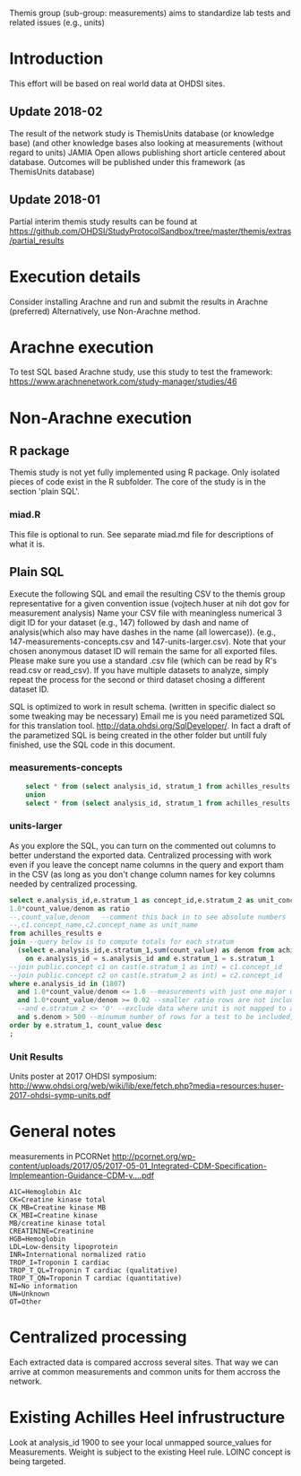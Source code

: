 Themis group (sub-group: measurements) aims to standardize lab tests and related issues (e.g., units)

# Introduction
This effort will be based on real world data at OHDSI sites.


## Update 2018-02

The result of the network study is ThemisUnits database (or knowledge base) (and other knowledge bases also looking at measurements (without regard to units)
JAMIA Open allows publishing short article centered about database. Outcomes will be published under this framework (as ThemisUnits database)  

## Update 2018-01
Partial interim themis study results can be found at https://github.com/OHDSI/StudyProtocolSandbox/tree/master/themis/extras/partial_results


# Execution details
Consider installing Arachne and run and submit the results in Arachne (preferred)
Alternatively, use Non-Arachne method.



# Arachne execution
To test SQL based Arachne study, use this study to test the framework: https://www.arachnenetwork.com/study-manager/studies/46

# Non-Arachne execution


## R package
Themis study is not yet fully implemented using R package. Only isolated pieces of code exist in the R subfolder. The core of the study is in the section 'plain SQL'.


### miad.R
This file is optional to run. See separate miad.md file for descriptions of what it is.

## Plain SQL


Execute the following SQL and email the resulting CSV to the themis group representative for a given convention issue (vojtech.huser at nih dot gov for measurement analysis)
Name your CSV file with meaningless numerical 3 digit ID for your dataset (e.g., 147) followed by dash and name of analysis(which also may have dashes in the name (all lowercase)). (e.g., 147-measurements-concepts.csv and 147-units-larger.csv). Note that your chosen anonymous dataset ID will remain the same for all exported files. Please make sure you use a standard .csv file (which can be read by R's read.csv or read_csv). If you have multiple datasets to analyze, simply repeat the process for the second or third dataset chosing a different dataset ID.

SQL is optimized to work in result schema. (written in specific dialect so some tweaking may be necessary)
Email me is you need parametized SQL for this translation tool. http://data.ohdsi.org/SqlDeveloper/. In fact a draft of the parametized SQL is being created in the other folder but untill fuly finished, use the SQL code in this document.

### measurements-concepts

```SQL
    select * from (select analysis_id, stratum_1 from achilles_results where analysis_id = 1800 and count_value > 500 order by count_value desc limit 200) a
    union
    select * from (select analysis_id, stratum_1 from achilles_results where analysis_id = 800 and count_value > 500 order by count_value desc limit 200) b
```


### units-larger

As you explore the SQL, you can turn on the commented out columns to better understand the exported data. Centralized processing with work even if you leave the concept name columns in the query and export tham in the CSV (as long as you don't change column names for key columns needed by centralized processing.

```SQL
select e.analysis_id,e.stratum_1 as concept_id,e.stratum_2 as unit_concept_id,
1.0*count_value/denom as ratio
--,count_value,denom   --comment this back in to see absolute numbers
--,c1.concept_name,c2.concept_name as unit_name
from achilles_results e 
join --query below is to compute totals for each stratum
  (select e.analysis_id,e.stratum_1,sum(count_value) as denom from achilles_results e where analysis_id in (1807) group by e.analysis_id,e.stratum_1) s 
    on e.analysis_id = s.analysis_id and e.stratum_1 = s.stratum_1
--join public.concept c1 on cast(e.stratum_1 as int) = c1.concept_id  
--join public.concept c2 on cast(e.stratum_2 as int) = c2.concept_id 
where e.analysis_id in (1807) 
  and 1.0*count_value/denom <= 1.0 --measurements with just one major unit are excluded to minimize the sharing
  and 1.0*count_value/denom >= 0.02 --smaller ratio rows are not included in the extract
  --and e.stratum_2 <> '0' --exclude data where unit is not mapped to a formal concept
  and s.denom > 500 --minumum number of rows for a test to be included, tweak this up to reduce the size of shared data
order by e.stratum_1, count_value desc
;
```


### Unit Results

Units poster at 2017 OHDSI symposium: http://www.ohdsi.org/web/wiki/lib/exe/fetch.php?media=resources:huser-2017-ohdsi-symp-units.pdf


# General notes

measurements in PCORNet
http://pcornet.org/wp-content/uploads/2017/05/2017-05-01_Integrated-CDM-Specification-Implemeantion-Guidance-CDM-v....pdf

```
A1C=Hemoglobin A1c
CK=Creatine kinase total
CK_MB=Creatine kinase MB
CK_MBI=Creatine kinase
MB/creatine kinase total
CREATININE=Creatinine
HGB=Hemoglobin
LDL=Low-density lipoprotein
INR=International normalized ratio
TROP_I=Troponin I cardiac
TROP_T_QL=Troponin T cardiac (qualitative)
TROP_T_QN=Troponin T cardiac (quantitative)
NI=No information
UN=Unknown
OT=Other
```



# Centralized processing

Each extracted data is compared accross several sites. That way we can arrive at common measurements and common units for them accross the network.

# Existing Achilles Heel infrustructure

Look at analysis_id 1900 to see your local unmapped source_values for Measurements.
Weight is subject to the existing Heel rule. LOINC concept is being targeted.
